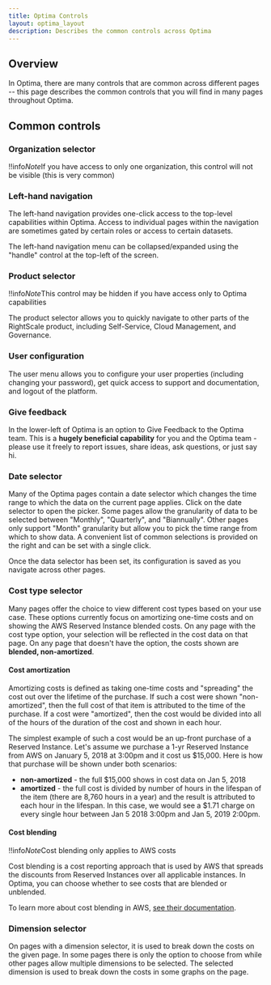 ```yaml
---
title: Optima Controls
layout: optima_layout
description: Describes the common controls across Optima
---
```


## Overview

In Optima, there are many controls that are common across different pages -- this page describes the common controls that you will find in many pages throughout Optima.

## Common controls

### Organization selector

!!info*Note*If you have access to only one organization, this control will not be visible (this is very common)

### Left-hand navigation

The left-hand navigation provides one-click access to the top-level capabilities within Optima. Access to individual pages within the navigation are sometimes gated by certain roles or access to certain datasets.

The left-hand navigation menu can be collapsed/expanded using the "handle" control at the top-left of the screen.

### Product selector

!!info*Note*This control may be hidden if you have access only to Optima capabilities

The product selector allows you to quickly navigate to other parts of the RightScale product, including Self-Service, Cloud Management, and Governance.

### User configuration

The user menu allows you to configure your user properties (including changing your password), get quick access to support and documentation, and logout of the platform.

### Give feedback

In the lower-left of Optima is an option to Give Feedback to the Optima team. This is a **hugely beneficial capability** for you and the Optima team - please use it freely to report issues, share ideas, ask questions, or just say hi.

### Date selector

Many of the Optima pages contain a date selector which changes the time range to which the data on the current page applies. Click on the date selector to open the picker. Some pages allow the granularity of data to be selected between "Monthly", "Quarterly", and "Biannually". Other pages only support "Month" granularity but allow you to pick the time range from which to show data. A convenient list of common selections is provided on the right and can be set with a single click.

Once the data selector has been set, its configuration is saved as you navigate across other pages.

### Cost type selector

Many pages offer the choice to view different cost types based on your use case. These options currently focus on amortizing one-time costs and on showing the AWS Reserved Instance blended costs. On any page with the cost type option, your selection will be reflected in the cost data on that page. On any page that doesn't have the option, the costs shown are **blended, non-amortized**.

#### Cost amortization

Amortizing costs is defined as taking one-time costs and "spreading" the cost out over the lifetime of the purchase. If such a cost were shown "non-amortized", then the full cost of that item is attributed to the time of the purchase. If a cost were "amortized", then the cost would be divided into all of the hours of the duration of the cost and shown in each hour.

The simplest example of such a cost would be an up-front purchase of a Reserved Instance. Let's assume we purchase a 1-yr Reserved Instance from AWS on January 5, 2018 at 3:00pm and it cost us $15,000. Here is how that purchase will be shown under both scenarios:

- **non-amortized** - the full $15,000 shows in cost data on Jan 5, 2018
- **amortized** - the full cost is divided by number of hours in the lifespan of the item (there are 8,760 hours in a year) and the result is attributed to each hour in the lifespan. In this case, we would see a $1.71 charge on every single hour between Jan 5 2018 3:00pm and Jan 5, 2019 2:00pm.

#### Cost blending

!!info*Note*Cost blending only applies to AWS costs

Cost blending is a cost reporting approach that is used by AWS that spreads the discounts from Reserved Instances over all applicable instances. In Optima, you can choose whether to see costs that are blended or unblended.

To learn more about cost blending in AWS, [see their documentation](https://docs.aws.amazon.com/awsaccountbilling/latest/aboutv2/con-bill-blended-rates.html#Blended_CB).

### Dimension selector

On pages with a dimension selector, it is used to break down the costs on the given page. In some pages there is only the option to choose from while other pages allow multiple dimensions to be selected. The selected dimension is used to break down the costs in some graphs on the page.


